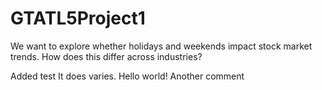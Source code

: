 # GTATL5Project1
We want to explore whether holidays and weekends impact stock market trends.  How does this differ across industries? 

Added test
It does varies. Hello world!
Another comment
